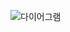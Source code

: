 ![다이어그램](https://user-images.githubusercontent.com/83808122/206074227-b46cf54b-91c9-4eec-8bfb-00704ff21aeb.png)
